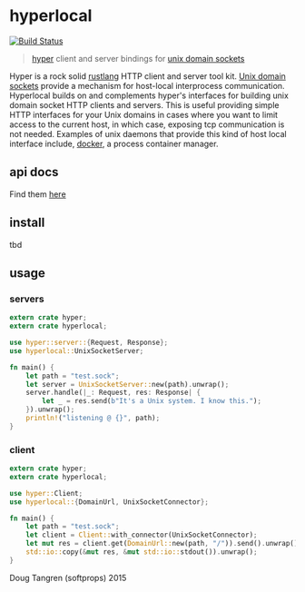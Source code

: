 # hyperlocal

[![Build Status](https://travis-ci.org/softprops/hyperlocal.svg?branch=master)](https://travis-ci.org/softprops/hyperlocal)

> [hyper](https://github.com/hyperium/hyper) client and server bindings for [unix domain sockets](https://github.com/rust-lang-nursery/unix-socket)

Hyper is a rock solid [rustlang](https://www.rust-lang.org/) HTTP client and server tool kit. [Unix domain sockets](https://en.wikipedia.org/wiki/Unix_domain_socket) provide
a mechanism for host-local interprocess communication. Hyperlocal builds on and complements hyper's interfaces for building unix domain socket HTTP clients and servers. This is useful providing simple HTTP interfaces for your Unix domains in cases where you want to limit access to the current host, in which case, exposing tcp communication is not needed. Examples of unix daemons that provide this kind of host local interface include, [docker](https://docs.docker.com/engine/misc/), a process container manager.

## api docs

Find them [here](https://softprops.github.com/hyperlocal)

## install

tbd

## usage

### servers

```rust
extern crate hyper;
extern crate hyperlocal;

use hyper::server::{Request, Response};
use hyperlocal::UnixSocketServer;

fn main() {
    let path = "test.sock";
    let server = UnixSocketServer::new(path).unwrap();
    server.handle(|_: Request, res: Response| {
        let _ = res.send(b"It's a Unix system. I know this.");
    }).unwrap();
    println!("listening @ {}", path);
}
```

### client

```rust
extern crate hyper;
extern crate hyperlocal;

use hyper::Client;
use hyperlocal::{DomainUrl, UnixSocketConnector};

fn main() {
    let path = "test.sock";
    let client = Client::with_connector(UnixSocketConnector);
    let mut res = client.get(DomainUrl::new(path, "/")).send().unwrap();
    std::io::copy(&mut res, &mut std::io::stdout()).unwrap();
}
```

Doug Tangren (softprops) 2015
